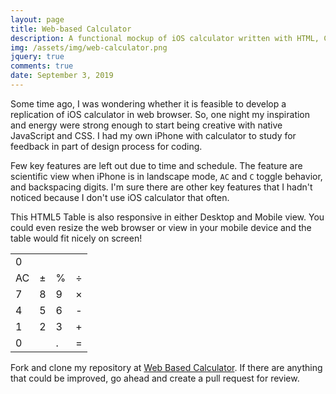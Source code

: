 ```yaml
---
layout: page
title: Web-based Calculator
description: A functional mockup of iOS calculator written with HTML, CSS, and JavaScript.
img: /assets/img/web-calculator.png
jquery: true
comments: true
date: September 3, 2019
---
```


Some time ago, I was wondering whether it is feasible to develop a replication of iOS calculator in web browser. So, one night my inspiration and energy were strong
enough to start being creative with native JavaScript and CSS. I had my own iPhone with calculator to study for feedback in part of design process for coding.

Few key features are left out due to time and schedule. The feature are scientific view when iPhone is in landscape mode, `AC` and `C` toggle behavior, and
backspacing digits. I'm sure there are other key features that I hadn't noticed because I don't use iOS calculator that often.

This HTML5 Table is also responsive in either Desktop and Mobile view. You could even resize the web browser or view in your mobile device and the table
would fit nicely on screen!

<link rel="stylesheet" type="text/css" href="{{ '/assets/css/web-calculator.css'}} ">
<div id="calculator-container">
    <table id="calculator-table">
        <tbody>
            <tr>
                <td colspan="4" class="screen">0</td>
            </tr>
            <tr>
                <td class="function custom-ac">AC</td>
                <td class="function">&#177;</td>
                <td class="function">&#37;</td>
                <td class="operand">&#247;</td>
            </tr>
            <tr>
                <td>7</td>
                <td>8</td>
                <td>9</td>
                <td class="operand">&#215;</td>
            </tr>
            <tr>
                <td>4</td>
                <td>5</td>
                <td>6</td>
                <td class="operand">&#45;</td>
            </tr>
            <tr>
                <td>1</td>
                <td>2</td>
                <td>3</td>
                <td class="operand">&#43;</td>
            </tr>
            <tr>
                <td colspan="2" class="zero">0</td>
                <td>&#46;</td>
                <td class="operand">&#61;</td>
            </tr>
        </tbody>
    </table>
</div>
<script type="text/javascript" src="{{site.baseurl}}/assets/js/web-calculator.js"></script>

Fork and clone my repository at [Web Based Calculator](https://github.com/jmsweb/web-calculator). If there are anything that could be improved, go ahead and create
a pull request for review.
